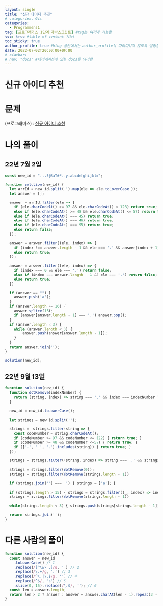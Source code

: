 ```yaml
---
layout: single
title: "신규 아이디 추천"
# categories: Git
categories:
  - Programmers1
tag: [프로그래머스 1단계 자바스크립트] #tag는 여러개 가능함
toc: true #table of content 기능!
toc_sticky: true
author_profile: true #blog 글안에서는 author_profile이 따라다니지 않도록 설정함
date: 2022-07-02T20:00:00+09:00
# sidebar:
# nav: "docs" #네비게이션에 있는 docs를 의미함
---
```

<style>
.crimson {
  color: crimson;
  font-weight: bold;
}

.mediumblue {
  color: mediumblue;
  font-weight: bold;
}

.forestgreen {
  color: forestgreen;
  font-weight: bold;
}
</style>

# 신규 아이디 추천
# 문제
(프로그래머스) : [신규 아이디 추천](https://school.programmers.co.kr/learn/courses/30/lessons/72410)

# 나의 풀이
## 22년 7월 2일
```js
const new_id = "...!@BaT#*..y.abcdefghijklm";

function solution(new_id) {
  let arrId = new_id.split('').map(ele => ele.toLowerCase());
  let answer = [];

  answer = arrId.filter(ele => {
    if (ele.charCodeAt() >= 97 && ele.charCodeAt() < 123) return true;
    else if (ele.charCodeAt() >= 48 && ele.charCodeAt() <= 57) return true;
    else if (ele.charCodeAt() === 45) return true;
    else if (ele.charCodeAt() === 46) return true;
    else if (ele.charCodeAt() === 95) return true;
    else return false;
  });
  
  answer = answer.filter((ele, index) => {
    if (index !== answer.length - 1 && ele === '.' && answer[index + 1] === '.') return false;
    else return true;
  });
  
  answer = answer.filter((ele, index) => {
    if (index === 0 && ele === '.') return false;
    else if (index === answer.length - 1 && ele === '.') return false;
    else return true;
  }) 

  if (answer == "") {
    answer.push('a');
  }
  if (answer.length >= 16) {
    answer.splice(15);
    if (answer[answer.length - 1] === '.') answer.pop();
  }
  if (answer.length < 3) {
    while (answer.length < 3) {
        answer.push(answer[answer.length - 1]);
    }
  }
  return answer.join('');
}

solution(new_id);
```

## 22년 9월 13일
```js
function solution(new_id) {
  function dotRemove(indexNumber) {
    return (string, index) => string === '.' && index === indexNumber ? false : true;
  }
  
  new_id = new_id.toLowerCase();
  
  let strings = new_id.split('');
  
  strings =  strings.filter(string => {
    const codeNumber = string.charCodeAt();
    if (codeNumber >= 97 && codeNumber <= 122) { return true; }
    if (codeNumber >= 48 && codeNumber <=57) { return true; }
    if (['-', '_', '.'].includes(string)) { return true; }
  });
  
  strings = strings.filter((string, index) => string === '.' && strings[index + 1] === '.' ? false : true);
  
  strings = strings.filter(dotRemove(0));
  strings = strings.filter(dotRemove(strings.length - 1));
  
  if (strings.join('') === '') { strings = ['a']; }
  
  if (strings.length > 15) { strings = strings.filter((_, index) => index > 14 ? false : true); }
  strings = strings.filter(dotRemove(strings.length - 1));
  
  while(strings.length < 3) { strings.push(strings[strings.length - 1]); }
  
  return strings.join('');
}
```

# 다른 사람의 풀이
```js
function solution(new_id) {
  const answer = new_id
    .toLowerCase() // 1
    .replace(/[^\w-_.]/g, '') // 2
    .replace(/\.+/g, '.') // 3
    .replace(/^\.|\.$/g, '') // 4
    .replace(/^$/, 'a') // 5
    .slice(0, 15).replace(/\.$/, ''); // 6
  const len = answer.length;
  return len > 2 ? answer : answer + answer.charAt(len - 1).repeat(3 - len);
}
```

<!-- ⓵ ⓶ ⓷ ⓸ ⓹ ⓺ ⓻ ⓼ ⓽ ⓾ -->

<!-- <span style="color:royalblue"> -->

<!-- 메소드 위에 변수 선언, 메소드 안에 메소드, 메소드 끝나고 리턴 -->

<!-- ### 2. Link 넣기

```

유형 1: (설명어를 입력) : [gunhee's coding blog](https://gunhee-jeong.github.io/)
유형 2: (URL 자동연결) : <https://gunhee-jeong.github.io/>
유형 3: (동일 파일 내 '문단으로 이동') : [1. Header로 이동](###-1-header)

```

유형 1: (설명어를 입력) : [gunhee's coding blog](https://gunhee-jeong.github.io/)
유형 2: (URL 자동연결) : <https://gunhee-jeong.github.io/>
유형 3: (동일 파일 내 '문단으로 이동') : [1. Header로 이동](#1-header)
유형 3의 방법

1. 특수문자를 제거
2. 스페이스는 -로 바꾸고
3. 대문자는 소문자로!
   그래서 ### 1. Header -> #1-header

## Link: [google][https://www.google.com/]

### 3. 수평선

```

---

```

---

### 4. 라인 바꾸기

```

스페이스바를 2번 눌러주면 다음칸으로
이동할 수 있어요!

```

---

스페이스바를 2번 눌러주면
다음칸으로 이동할 수 있어요!

### 5. list 만들기

```

1. 1번
2. 2번
3. 3번

- 순서없는 list
  - 순서없는 list
    - 순서없는 list

```

1. 1번
2. 2번
3. 3번

- 순서없는 list
  - 순서없는 list
    - 순서없는 list

---

### 6. font 관련

```

**진하게** -> 볼드
_기울여서_ -> 이탤릭체
~~취소선~~ -> 취소선

<ul>밑줄넣기</ul> -> 밑줄
<span style="color:red">빨간 글씨</span> -> 글자색
이것이 `인라인` 입니다 -> 인라인 코드
```

**진하게** -> 볼드
_기울여서_ -> 이탤릭체
~~취소선~~ -> 취소선
<u>밑줄넣기</u> -> 밑줄
<span style="color:red">빨간 글씨</span>
이것이 `인라인` 입니다 -> 인라인 코드

---

### 7. 인용구문

```
> coding
>
> > JavaScript
> >
> > > 내가 프짱!
```

> coding
>
> > JavaScript
> >
> > > 내가 프짱!

---

### 8. 이미지 삽입

```
유형1: ('사이즈를 조절' -> HTML 태그 사용) : <img src="https://gunhee-jeong.github.io/assets/images/blogLogo.png" width="300" height="200">
유형2: (이미지 삽입 후 -> 링크 걸기)
[![이미지](https://gunhee-jeong.github.io/assets/images/blogLogo/blogLogo.png)](https://gunhee-jeong.github.io/)
```

유형1: ('사이즈를 조절' -> HTML 태그 사용) : <img src="https://gunhee-jeong.github.io/assets/images/blogLogo.png" width="300" height="200">
유형2: (이미지 삽입 후 -> 링크 걸기)
[![이미지](https://gunhee-jeong.github.io/assets/images/blogLogo.png)](https://gunhee-jeong.github.io/)

### 9. 표 만들기

```
||국어|영어|
| :--- | ---: | :--: |
|건희 | 100점 | 100점
|철수 | 100점 | 100점
```

|      |  국어 | 영어  |
| :--- | ----: | :---: |
| 건희 | 100점 | 100점 |
| 철수 | 100점 | 100점 |

> - header를 넣고 싶은 경우 ---을 사용하고 :을 이용하여 정렬에 사용함!

### 10. 토글 만들기

```
<details>
<summary>여기를 누르세요</summary>
<div markdown="1">
숨겨진 내용
</div>
</details>
```

<details>
<summary>여기를 누르세요</summary>
<div markdown="1">
숨겨진 내용
</div>
</details> -->
